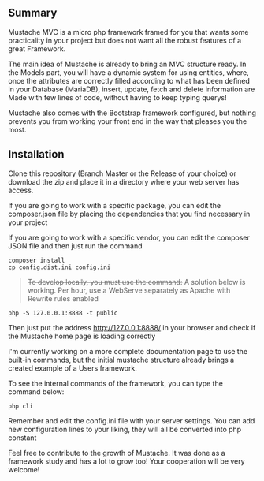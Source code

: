 ## Summary
Mustache MVC is a micro php framework framed for you that wants some practicality in your project but does not want all the robust features of a great Framework.

The main idea of Mustache is already to bring an MVC structure ready.
In the Models part, you will have a dynamic system for using entities, where, once the attributes are correctly filled according to what has been defined in your Database (MariaDB), insert, update, fetch and delete information are Made with few lines of code, without having to keep typing querys!

Mustache also comes with the Bootstrap framework configured, but nothing prevents you from working your front end in the way that pleases you the most.

## Installation
Clone this repository (Branch Master or the Release of your choice) or download the zip and place it in a directory where your web server has access.

If you are going to work with a specific package, you can edit the composer.json file by placing the dependencies that you find necessary in your project

If you are going to work with a specific vendor, you can edit the composer JSON file and then just run the command
```
composer install
cp config.dist.ini config.ini
```
> ~~To develop locally, you must use the command:~~
A solution below is working. Per hour, use a WebServe separately as Apache with Rewrite rules enabled
```
php -S 127.0.0.1:8888 -t public
```

Then just put the address http://127.0.0.1:8888/ in your browser and check if the Mustache home page is loading correctly

I'm currently working on a more complete documentation page to use the built-in commands, but the initial mustache structure already brings a created example of a Users framework.

To see the internal commands of the framework, you can type the command below:
```
php cli
```
Remember and edit the config.ini file with your server settings. You can add new configuration lines to your liking, they will all be converted into php constant

Feel free to contribute to the growth of Mustache. It was done as a framework study and has a lot to grow too! Your cooperation will be very welcome!